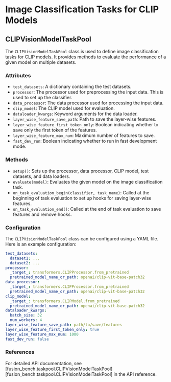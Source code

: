 # Image Classification Tasks for CLIP Models

## CLIPVisionModelTaskPool

The `CLIPVisionModelTaskPool` class is used to define image classification tasks for CLIP models. It provides methods to evaluate the performance of a given model on multiple datasets.

### Attributes

- `test_datasets`: A dictionary containing the test datasets.
- `processor`: The processor used for preprocessing the input data. This is used to set up the classifier.
- `data_processor`: The data processor used for processing the input data.
- `clip_model`: The CLIP model used for evaluation.
- `dataloader_kwargs`: Keyword arguments for the data loader.
- `layer_wise_feature_save_path`: Path to save the layer-wise features.
- `layer_wise_feature_first_token_only`: Boolean indicating whether to save only the first token of the features.
- `layer_wise_feature_max_num`: Maximum number of features to save.
- `fast_dev_run`: Boolean indicating whether to run in fast development mode.

### Methods

- `setup()`: Sets up the processor, data processor, CLIP model, test datasets, and data loaders.
- `evaluate(model)`: Evaluates the given model on the image classification task.
- `on_task_evaluation_begin(classifier, task_name)`: Called at the beginning of task evaluation to set up hooks for saving layer-wise features.
- `on_task_evaluation_end()`: Called at the end of task evaluation to save features and remove hooks.

### Configuration

The `CLIPVisionModelTaskPool` class can be configured using a YAML file. Here is an example configuration:

```yaml
test_datasets:
  dataset1: ...
  dataset2: ...
processor:
  _target_: transformers.CLIPProcessor.from_pretrained
  pretrained_model_name_or_path: openai/clip-vit-base-patch32
data_processor:
  _target_: transformers.CLIPProcessor.from_pretrained
  pretrained_model_name_or_path: openai/clip-vit-base-patch32
clip_model:
  _target_: transformers.CLIPModel.from_pretrained
  pretrained_model_name_or_path: openai/clip-vit-base-patch32
dataloader_kwargs:
  batch_size: 32
  num_workers: 4
layer_wise_feature_save_path: path/to/save/features
layer_wise_feature_first_token_only: true
layer_wise_feature_max_num: 1000
fast_dev_run: false
```

### References

For detailed API documentation, see [fusion_bench.taskpool.CLIPVisionModelTaskPool][fusion_bench.taskpool.CLIPVisionModelTaskPool] in the API reference.
